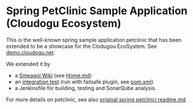 # Spring PetClinic Sample Application (Cloudogu Ecosystem)

This is the well-known spring sample application petclinic that has been extended to be a showcase for the Clodugou 
EcoSystem. See [demo.cloudogu.net](https://cloudogu.com/en/#demo).

We extended it by  

* a [Smeagol Wiki](https://github.com/cloudogu/smeagol) (see [Home.md](docs/Home.md))
* an [integration test](src/test/java/org/springframework/samples/petclinic/owner/OwnerControllerITCase.java) (run with failsafe plugin, see [pom.xml](pom.xml))
* a Jenkinsfile for building, testing and SonarQube analysis.

For more details on petclinic, see also [original spring petclinci readme.md](readme-petclinic.md).
